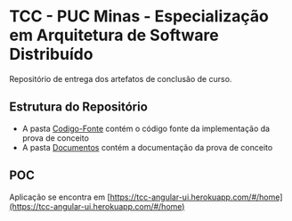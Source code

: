 # TCC - PUC Minas - Especialização em Arquitetura de Software Distribuído

Repositório de entrega dos artefatos de conclusão de curso.

## Estrutura do Repositório
- A pasta [Codigo-Fonte](./Codigo-Fonte) contém o código fonte da implementação da prova de conceito
- A pasta [Documentos](./Documentos) contém a documentação da prova de conceito

## POC
Aplicação se encontra em [https://tcc-angular-ui.herokuapp.com/#/home](https://tcc-angular-ui.herokuapp.com/#/home)
